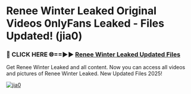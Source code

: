 # Renee Winter Leaked Original Videos 0nlyFans Leaked - Files Updated! (jia0)

<h3>🔴 CLICK HERE 🌐==►► <a href="https://tinyurl.com/brd5kh86" rel="nofollow">Renee Winter Leaked Updated Files</a></h3>

Get Renee Winter Leaked and all content. Now you can access all videos and pictures of Renee Winter Leaked. New Updated Files 2025!

[![jia0](https://i.imgur.com/K7sEzmb.gif)](https://tinyurl.com/brd5kh86)
